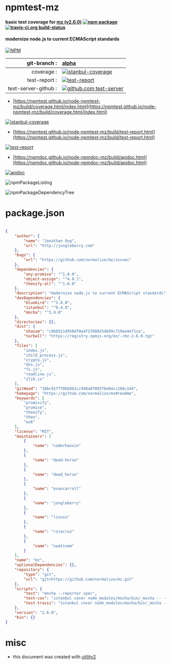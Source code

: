 # npmtest-mz

#### basic test coverage for  [mz (v2.6.0)](https://github.com/normalize/mz#readme)  [![npm package](https://img.shields.io/npm/v/npmtest-mz.svg?style=flat-square)](https://www.npmjs.org/package/npmtest-mz) [![travis-ci.org build-status](https://api.travis-ci.org/npmtest/node-npmtest-mz.svg)](https://travis-ci.org/npmtest/node-npmtest-mz)

#### modernize node.js to current ECMAScript standards

[![NPM](https://nodei.co/npm/mz.png?downloads=true&downloadRank=true&stars=true)](https://www.npmjs.com/package/mz)

| git-branch : | [alpha](https://github.com/npmtest/node-npmtest-mz/tree/alpha)|
|--:|:--|
| coverage : | [![istanbul-coverage](https://npmtest.github.io/node-npmtest-mz/build/coverage.badge.svg)](https://npmtest.github.io/node-npmtest-mz/build/coverage.html/index.html)|
| test-report : | [![test-report](https://npmtest.github.io/node-npmtest-mz/build/test-report.badge.svg)](https://npmtest.github.io/node-npmtest-mz/build/test-report.html)|
| test-server-github : | [![github.com test-server](https://npmtest.github.io/node-npmtest-mz/GitHub-Mark-32px.png)](https://npmtest.github.io/node-npmtest-mz/build/app/index.html) | | build-artifacts : | [![build-artifacts](https://npmtest.github.io/node-npmtest-mz/glyphicons_144_folder_open.png)](https://github.com/npmtest/node-npmtest-mz/tree/gh-pages/build)|

- [https://npmtest.github.io/node-npmtest-mz/build/coverage.html/index.html](https://npmtest.github.io/node-npmtest-mz/build/coverage.html/index.html)

[![istanbul-coverage](https://npmtest.github.io/node-npmtest-mz/build/screenCapture.buildCi.browser.%252Ftmp%252Fbuild%252Fcoverage.lib.html.png)](https://npmtest.github.io/node-npmtest-mz/build/coverage.html/index.html)

- [https://npmtest.github.io/node-npmtest-mz/build/test-report.html](https://npmtest.github.io/node-npmtest-mz/build/test-report.html)

[![test-report](https://npmtest.github.io/node-npmtest-mz/build/screenCapture.buildCi.browser.%252Ftmp%252Fbuild%252Ftest-report.html.png)](https://npmtest.github.io/node-npmtest-mz/build/test-report.html)

- [https://npmdoc.github.io/node-npmdoc-mz/build/apidoc.html](https://npmdoc.github.io/node-npmdoc-mz/build/apidoc.html)

[![apidoc](https://npmdoc.github.io/node-npmdoc-mz/build/screenCapture.buildCi.browser.%252Ftmp%252Fbuild%252Fapidoc.html.png)](https://npmdoc.github.io/node-npmdoc-mz/build/apidoc.html)

![npmPackageListing](https://npmtest.github.io/node-npmtest-mz/build/screenCapture.npmPackageListing.svg)

![npmPackageDependencyTree](https://npmtest.github.io/node-npmtest-mz/build/screenCapture.npmPackageDependencyTree.svg)



# package.json

```json

{
    "author": {
        "name": "Jonathan Ong",
        "url": "http://jongleberry.com"
    },
    "bugs": {
        "url": "https://github.com/normalize/mz/issues"
    },
    "dependencies": {
        "any-promise": "^1.0.0",
        "object-assign": "^4.0.1",
        "thenify-all": "^1.0.0"
    },
    "description": "modernize node.js to current ECMAScript standards",
    "devDependencies": {
        "bluebird": "^3.0.0",
        "istanbul": "^0.4.0",
        "mocha": "^3.0.0"
    },
    "directories": {},
    "dist": {
        "shasum": "c8b8521d958df0a4f2768025db69c719ee4ef1ce",
        "tarball": "https://registry.npmjs.org/mz/-/mz-2.6.0.tgz"
    },
    "files": [
        "index.js",
        "child_process.js",
        "crypto.js",
        "dns.js",
        "fs.js",
        "readline.js",
        "zlib.js"
    ],
    "gitHead": "10bc91f7f0bb861cc940a078037be64cc166c144",
    "homepage": "https://github.com/normalize/mz#readme",
    "keywords": [
        "promisify",
        "promise",
        "thenify",
        "then",
        "es6"
    ],
    "license": "MIT",
    "maintainers": [
        {
            "name": "coderhaoxin"
        },
        {
            "name": "dead-horse"
        },
        {
            "name": "dead_horse"
        },
        {
            "name": "evancarroll"
        },
        {
            "name": "jongleberry"
        },
        {
            "name": "linusu"
        },
        {
            "name": "rstacruz"
        },
        {
            "name": "swatinem"
        }
    ],
    "name": "mz",
    "optionalDependencies": {},
    "repository": {
        "type": "git",
        "url": "git+https://github.com/normalize/mz.git"
    },
    "scripts": {
        "test": "mocha --reporter spec",
        "test-cov": "istanbul cover node_modules/mocha/bin/_mocha -- --reporter dot",
        "test-travis": "istanbul cover node_modules/mocha/bin/_mocha --report lcovonly -- --reporter dot"
    },
    "version": "2.6.0",
    "bin": {}
}
```



# misc
- this document was created with [utility2](https://github.com/kaizhu256/node-utility2)
